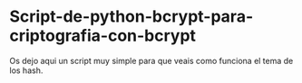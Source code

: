 # Script-de-python-bcrypt-para-criptografia-con-bcrypt
Os dejo aqui un script muy simple para que veais como funciona el tema de los hash.

